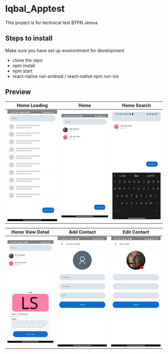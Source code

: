 # Iqbal_Apptest

This project is for technical test BTPN Jenius

## Steps to install

Make sure you have set up environtment for development

- clone the repo
- npm install
- npm start
- react-native run-android / react-native npm run-ios

## Preview

| Home Loading             | Home                     | Home Search              |
| ------------------------ | ------------------------ | ------------------------ |
| ![image](preview/1.JPEG) | ![image](preview/2.JPEG) | ![image](preview/3.JPEG) |

| Home View Detail         | Add Contact              | Edit Contact             |
| ------------------------ | ------------------------ | ------------------------ |
| ![image](preview/4.JPEG) | ![image](preview/5.JPEG) | ![image](preview/6.JPEG) |
